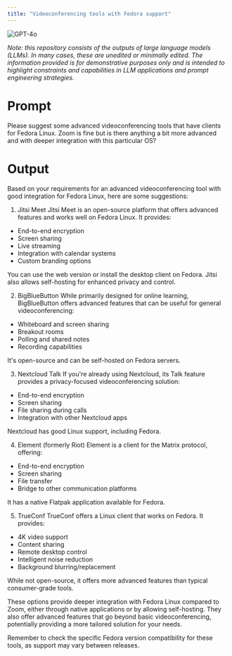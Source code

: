 ```yaml
---
title: "Videoconferencing tools with Fedora support"
---
```

![GPT-4o](https://img.shields.io/badge/GPT--4o-3333FF?style=for-the-badge&logo=openai&logoColor=white)



*Note: this repository consists of the outputs of large language models (LLMs). In many cases, these are unedited or minimally edited. The information provided is for demonstrative purposes only and is intended to highlight constraints and capabilities in LLM applications and prompt engineering strategies.*


# Prompt

Please suggest some advanced videoconferencing tools that have clients for Fedora Linux. Zoom is fine but is there anything a bit more advanced and with deeper integration with this particular OS?

# Output

Based on your requirements for an advanced videoconferencing tool with good integration for Fedora Linux, here are some suggestions:

1. Jitsi Meet
Jitsi Meet is an open-source platform that offers advanced features and works well on Fedora Linux. It provides:
- End-to-end encryption
- Screen sharing
- Live streaming
- Integration with calendar systems
- Custom branding options

You can use the web version or install the desktop client on Fedora. Jitsi also allows self-hosting for enhanced privacy and control.

2. BigBlueButton
While primarily designed for online learning, BigBlueButton offers advanced features that can be useful for general videoconferencing:
- Whiteboard and screen sharing
- Breakout rooms
- Polling and shared notes
- Recording capabilities

It's open-source and can be self-hosted on Fedora servers.

3. Nextcloud Talk
If you're already using Nextcloud, its Talk feature provides a privacy-focused videoconferencing solution:
- End-to-end encryption
- Screen sharing
- File sharing during calls
- Integration with other Nextcloud apps

Nextcloud has good Linux support, including Fedora.

4. Element (formerly Riot)
Element is a client for the Matrix protocol, offering:
- End-to-end encryption
- Screen sharing
- File transfer
- Bridge to other communication platforms

It has a native Flatpak application available for Fedora.

5. TrueConf
TrueConf offers a Linux client that works on Fedora. It provides:
- 4K video support
- Content sharing
- Remote desktop control
- Intelligent noise reduction
- Background blurring/replacement

While not open-source, it offers more advanced features than typical consumer-grade tools.

These options provide deeper integration with Fedora Linux compared to Zoom, either through native applications or by allowing self-hosting. They also offer advanced features that go beyond basic videoconferencing, potentially providing a more tailored solution for your needs.

Remember to check the specific Fedora version compatibility for these tools, as support may vary between releases.

 